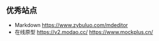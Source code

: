## 优秀站点

 - Markdown https://www.zybuluo.com/mdeditor
 - 在线原型 https://v2.modao.cc/  https://www.mockplus.cn/